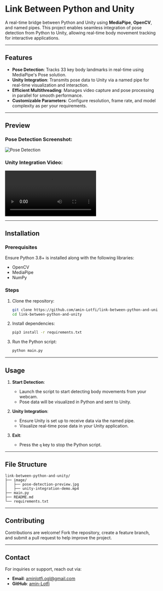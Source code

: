 
# Link Between Python and Unity

A real-time bridge between Python and Unity using **MediaPipe**, **OpenCV**, and named pipes. This project enables seamless integration of pose detection from Python to Unity, allowing real-time body movement tracking for interactive applications.

---

## Features

- **Pose Detection**: Tracks 33 key body landmarks in real-time using MediaPipe's Pose solution.
- **Unity Integration**: Transmits pose data to Unity via a named pipe for real-time visualization and interaction.
- **Efficient Multithreading**: Manages video capture and pose processing in parallel for smooth performance.
- **Customizable Parameters**: Configure resolution, frame rate, and model complexity as per your requirements.

---

## Preview  

### Pose Detection Screenshot:  
![Pose Detection](image/Screenshot-from-2024-12-27-14-52-53.png)  

### Unity Integration Video:  
![Unity Integration](image/IMG_2910.mp4)  

---

## Installation

### Prerequisites
Ensure Python 3.8+ is installed along with the following libraries:

- OpenCV
- MediaPipe
- NumPy

### Steps

1. Clone the repository:
   ```bash
   git clone https://github.com/amin-Lotfi/link-between-python-and-unity.git
   cd link-between-python-and-unity
   ```

2. Install dependencies:
   ```bash
   pip3 install -r requirements.txt
   ```

3. Run the Python script:
   ```bash
   python main.py
   ```

---

## Usage

1. **Start Detection**:
   - Launch the script to start detecting body movements from your webcam.
   - Pose data will be visualized in Python and sent to Unity.

2. **Unity Integration**:
   - Ensure Unity is set up to receive data via the named pipe.
   - Visualize real-time pose data in your Unity application.

3. **Exit**:
   - Press the `q` key to stop the Python script.

---

## File Structure
```
link-between-python-and-unity/
├── image/
│   ├── pose-detection-preview.jpg
│   ├── unity-integration-demo.mp4
├── main.py
├── README.md
└── requirements.txt
```

---

## Contributing

Contributions are welcome! Fork the repository, create a feature branch, and submit a pull request to help improve the project.

---

## Contact

For inquiries or support, reach out via:

- **Email**: aminlotfi.ogl@gmail.com
- **GitHub**: [amin-Lotfi](https://github.com/amin-Lotfi)
